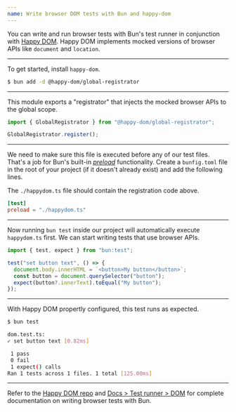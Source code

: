 ```yaml
---
name: Write browser DOM tests with Bun and happy-dom
---
```


You can write and run browser tests with Bun's test runner in conjunction with [Happy DOM](https://github.com/capricorn86/happy-dom). Happy DOM implements mocked versions of browser APIs like `document` and `location`.

---

To get started, install `happy-dom`.

```sh
$ bun add -d @happy-dom/global-registrator
```

---

This module exports a "registrator" that injects the mocked browser APIs to the global scope.

```ts#happydom.ts
import { GlobalRegistrator } from "@happy-dom/global-registrator";

GlobalRegistrator.register();
```

---

We need to make sure this file is executed before any of our test files. That's a job for Bun's built-in [_preload_]() functionality. Create a `bunfig.toml` file in the root of your project (if it doesn't already exist) and add the following lines.

The `./happydom.ts` file should contain the registration code above.

```toml#bunfig.toml
[test]
preload = "./happydom.ts"
```

---

Now running `bun test` inside our project will automatically execute `happydom.ts` first. We can start writing tests that use browser APIs.

```ts
import { test, expect } from "bun:test";

test("set button text", () => {
  document.body.innerHTML = `<button>My button</button>`;
  const button = document.querySelector("button");
  expect(button?.innerText).toEqual("My button");
});
```

---

With Happy DOM propertly configured, this test runs as expected.

```sh
$ bun test

dom.test.ts:
✓ set button text [0.82ms]

 1 pass
 0 fail
 1 expect() calls
Ran 1 tests across 1 files. 1 total [125.00ms]
```

---

Refer to the [Happy DOM repo](https://github.com/capricorn86/happy-dom) and [Docs > Test runner > DOM](/docs/test/dom) for complete documentation on writing browser tests with Bun.

